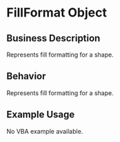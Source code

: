 # FillFormat Object

## Business Description
Represents fill formatting for a shape.

## Behavior
Represents fill formatting for a shape.

## Example Usage
No VBA example available.